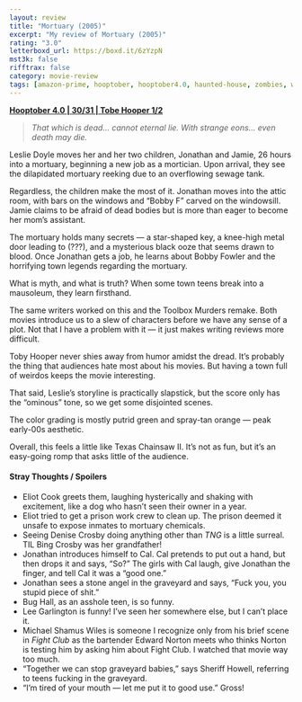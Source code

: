 ```yaml
---
layout: review
title: "Mortuary (2005)"
excerpt: "My review of Mortuary (2005)"
rating: "3.0"
letterboxd_url: https://boxd.it/6zYzpN
mst3k: false
rifftrax: false
category: movie-review
tags: [amazon-prime, hooptober, hooptober4.0, haunted-house, zombies, written-by-women]
---
```


<b><a href="https://boxd.it/pRNg0/detail" target="_blank" rel="noopener">Hooptober 4.0 | 30/31 | Tobe Hooper 1/2</a></b>

<blockquote><i>That which is dead… cannot eternal lie.
With strange eons… even death may die.</i></blockquote>Leslie Doyle moves her and her two children, Jonathan and Jamie, 26 hours into a mortuary, beginning a new job as a mortician. Upon arrival, they see the dilapidated mortuary reeking due to an overflowing sewage tank.

Regardless, the children make the most of it. Jonathan moves into the attic room, with bars on the windows and “Bobby F” carved on the windowsill. Jamie claims to be afraid of dead bodies but is more than eager to become her mom’s assistant.

The mortuary holds many secrets — a star-shaped key, a knee-high metal door leading to (???), and a mysterious black ooze that seems drawn to blood. Once Jonathan gets a job, he learns about Bobby Fowler and the horrifying town legends regarding the mortuary.

What is myth, and what is truth? When some town teens break into a mausoleum, they learn firsthand.

The same writers worked on this and the Toolbox Murders remake. Both movies introduce us to a slew of characters before we have any sense of a plot. Not that I have a problem with it — it just makes writing reviews more difficult.

Toby Hooper never shies away from humor amidst the dread. It’s probably the thing that audiences hate most about his movies. But having a town full of weirdos keeps the movie interesting.

That said, Leslie’s storyline is practically slapstick, but the score only has the “ominous” tone, so we get some disjointed scenes.

The color grading is mostly putrid green and spray-tan orange — peak early-00s aesthetic.

Overall, this feels a little like Texas Chainsaw II. It’s not as fun, but it’s an easy-going romp that asks little of the audience.

#### Stray Thoughts / Spoilers

- Eliot Cook greets them, laughing hysterically and shaking with excitement, like a dog who hasn’t seen their owner in a year.
- Eliot tried to get a prison work crew to clean up. The prison deemed it unsafe to expose inmates to mortuary chemicals.
- Seeing Denise Crosby doing anything other than <i>TNG</i> is a little surreal. TIL Bing Crosby was her grandfather!
- Jonathan introduces himself to Cal. Cal pretends to put out a hand, but then drops it and says, “So?” The girls with Cal laugh, give Jonathan the finger, and tell Cal it was a “good one.”
- Jonathan sees a stone angel in the graveyard and says, “Fuck you, you stupid piece of shit.”
- Bug Hall, as an asshole teen, is so funny.
- Lee Garlington is funny! I’ve seen her somewhere else, but I can’t place it.
- Michael Shamus Wiles is someone I recognize only from his brief scene in <i>Fight Club</i> as the bartender Edward Norton meets who thinks Norton is testing him by asking him about Fight Club. I watched that movie way too much.
- “Together we can stop graveyard babies,” says Sheriff Howell, referring to teens fucking in the graveyard.
- “I’m tired of your mouth — let me put it to good use.” Gross!
